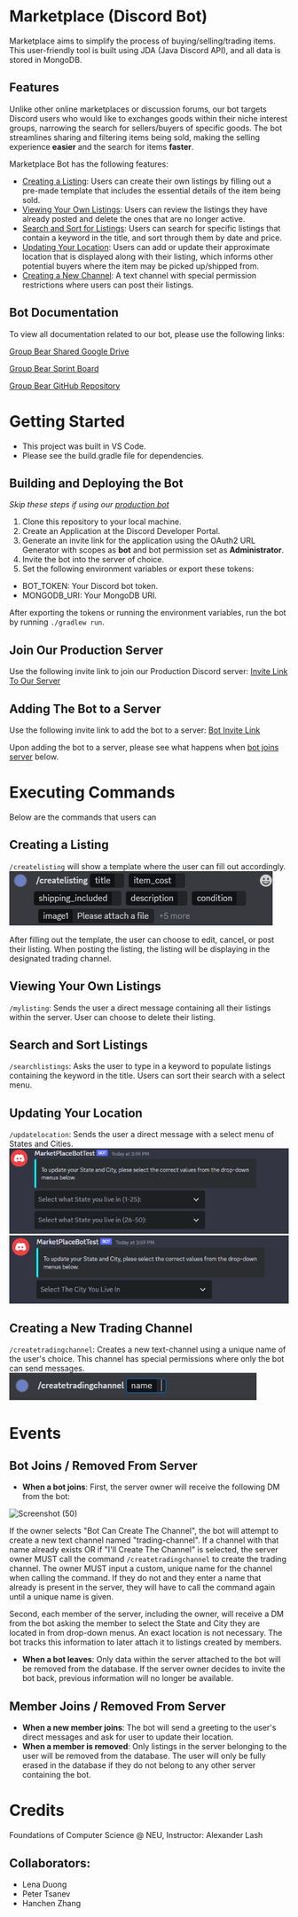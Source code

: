 # Marketplace (Discord Bot)
Marketplace aims to simplify the process of buying/selling/trading items. This user-friendly tool is built using JDA (Java Discord API), and all data is stored in MongoDB.
## Features
Unlike other online marketplaces or discussion forums, our bot targets Discord users who would like to exchanges goods within their niche interest groups, narrowing the search for sellers/buyers of specific goods. The bot streamlines sharing and filtering items being sold, making the selling experience <b>easier</b> and the search for items <b>faster</b>.

Marketplace Bot has the following features:
- [Creating a Listing](#creating-a-listing): Users can create their own listings by filling out a pre-made template that includes the essential details of the item being sold.
- [Viewing Your Own Listings](#viewing-your-own-listings): Users can review the listings they have already posted and delete the ones that are no longer active.
- [Search and Sort for Listings](#search-and-sort-for-listings): Users can search for specific listings that contain a keyword in the title, and sort through them by date and price.
- [Updating Your Location](#updating-your-location): Users can add or update their approximate location that is displayed along with their listing, which informs other potential buyers where the item may be picked up/shipped from.
- [Creating a New Channel](#creating-a-new-trading-channel): A text channel with special permission restrictions where users can post their listings.

## Bot Documentation
To view all documentation related to our bot, please use the following links:

[Group Bear Shared Google Drive](https://drive.google.com/drive/folders/1Sn4PxEXHuTDNMWvR-0BYmb5M2VSLNGK6?usp=sharing)

[Group Bear Sprint Board](https://github.com/orgs/CS5500-S-2023/projects/65?query=is%3Aopen+sort%3Aupdated-desc)

[Group Bear GitHub Repository](https://github.com/CS5500-S-2023/team-bear)


# Getting Started
- This project was built in VS Code.
- Please see the build.gradle file for dependencies.
## Building and Deploying the Bot
<i>Skip these steps if using our [production bot](#join-our-production-server) </i>
1. Clone this repository to your local machine.
2. Create an Application at the Discord Developer Portal.
3. Generate an invite link for the application using the OAuth2 URL Generator with scopes as <b>bot</b> and bot permission set as <b>Administrator</b>.
4. Invite the bot into the server of choice.
5. Set the following environment variables or export these tokens:
- BOT_TOKEN: Your Discord bot token.
- MONGODB_URI: Your MongoDB URI.

After exporting the tokens or running the environment variables, run the bot by running `./gradlew run`.
## Join Our Production Server
Use the following invite link to join our Production Discord server: [Invite Link To Our Server](https://discord.gg/sFcdK3xj)

## Adding The Bot to a Server
Use the following invite link to add the bot to a server: [Bot Invite Link](https://discord.com/api/oauth2/authorize?client_id=1093746738361270373&permissions=8&scope=bot)

Upon adding the bot to a server, please see what happens when [bot joins server](#bot-joins--removed-from-server) below.

# Executing Commands
Below are the commands that users can
## Creating a Listing
`/createlisting` will show a template where the user can fill out accordingly.<br>
![createListingCommand](images/createListingCommand.PNG)<br>

After filling out the template, the user can choose to edit, cancel, or post their listing. When posting the listing, the listing will be displaying in the designated trading channel.<br>

## Viewing Your Own Listings
`/mylisting`: Sends the user a direct message containing all their listings within the server. User can choose to delete their listing.
## Search and Sort Listings
`/searchlistings`: Asks the user to type in a keyword to populate listings containing the keyword in the title. Users can sort their search with a select menu.
## Updating Your Location
`/updatelocation`: Sends the user a direct message with a select menu of States and Cities.<br>
![updateLocationState](images/updateLocationStates.PNG)<br>
![updateLocationCity](images/updateLocationCity.PNG)
## Creating a New Trading Channel
`/createtradingchannel`: Creates a new text-channel using a unique name of the user's choice. This channel has special permissions where only the bot can send messages.<br>
![createTradingChannel](images/createTradingChannel.PNG)
# Events
## Bot Joins / Removed From Server
- <b>When a bot joins</b>: First, the server owner will receive the following DM from the bot:

![Screenshot (50)](https://user-images.githubusercontent.com/78775944/232926423-d039fda7-286d-4cd2-b9b9-d978e2218a4b.png)

If the owner selects "Bot Can Create The Channel", the bot will attempt to create a new text channel named "trading-channel". If a channel with that name already exists OR if "I'll Create The Channel" is selected, the server owner MUST call the command `/createtradingchannel` to create the trading channel. The owner MUST input a custom, unique name for the channel when calling the command. If they do not and they enter a name that already is present in the server, they will have to call the command again until a unique name is given.

Second, each member of the server, including the owner, will receive a DM from the bot asking the member to select the State and City they are located in from drop-down menus. An exact location is not necessary. The bot tracks this information to later attach it to listings created by members.

- <b>When a bot leaves</b>: Only data within the server attached to the bot will be removed from the database. If the server owner decides to invite the bot back, previous information will no longer be available.
## Member Joins / Removed From Server
- <b>When a new member joins</b>: The bot will send a greeting to the user's direct messages and ask for user to update their location.
- <b>When a member is removed</b>: Only listings in the server belonging to the user will be removed from the database. The user will only be fully erased in the database if they do not belong to any other server containing the bot.

# Credits

Foundations of Computer Science @ NEU, Instructor: Alexander Lash

## Collaborators:
- Lena Duong
- Peter Tsanev
- Hanchen Zhang
